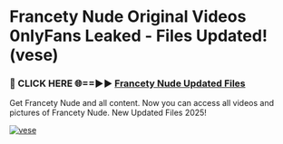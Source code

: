 # Francety Nude Original Videos 0nlyFans Leaked - Files Updated! (vese)

<h3>🔴 CLICK HERE 🌐==►► <a href="https://tinyurl.com/4mcuefdz" rel="nofollow">Francety Nude Updated Files</a></h3>

Get Francety Nude and all content. Now you can access all videos and pictures of Francety Nude. New Updated Files 2025!

[![vese](https://i.imgur.com/StAQSOY.gif)](https://tinyurl.com/4mcuefdz)
